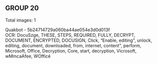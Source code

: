 ## GROUP 20
Total images: 1  

Quakbot - 5b24714729a060ba44ae054e3d0d013f  
OCR: DocuSzge, THESE, STEPS, REQUIRED, FULLY, DECRYPT, DOCUMENT, ENCRYPTED, DOCUSIGN, Click, “Enable, editing", unlock, editing, document, downloaded, from, internet, content", perform, Microsoft, Office, Decryption, Core, start, decryption, Vicrosoft, wMmcaAfee, WOfficé  

